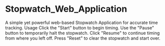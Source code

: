 # Stopwatch_Web_Application
A simple yet powerful web-based Stopwatch Application for accurate time tracking. Usage Click the "Start" button to begin timing. Use the "Pause" button to temporarily halt the stopwatch. Click "Resume" to continue timing from where you left off. Press "Reset" to clear the stopwatch and start over.
